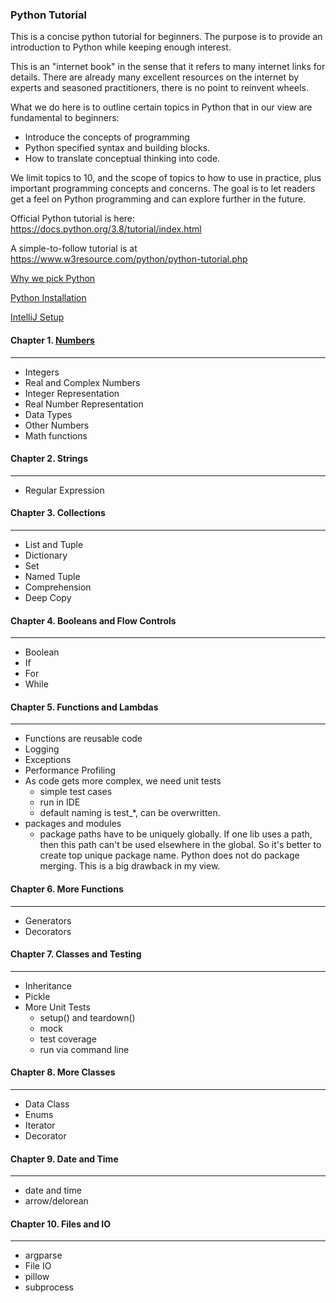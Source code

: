 ### Python Tutorial
This is a concise python tutorial for beginners. The purpose is to provide an 
introduction to Python while keeping enough interest. 

This is an "internet book" in the sense that it refers to many internet links
for details. There are already many excellent resources on the internet by
experts and seasoned practitioners, there is no point to reinvent wheels.

What we do here is to outline certain topics in Python that in our view are
fundamental to beginners:
- Introduce the concepts of programming
- Python specified syntax and building blocks.
- How to translate conceptual thinking into code.

We limit topics to 10, and the scope of topics to how to use in practice, 
plus important programming concepts and concerns. The goal is to let readers
get a feel on Python programming and can explore further in the future. 

Official Python tutorial is here:
https://docs.python.org/3.8/tutorial/index.html

A simple-to-follow tutorial is at
https://www.w3resource.com/python/python-tutorial.php 

[Why we pick Python](docs/why_python/why_python.md)

[Python Installation](docs/python_installation.md)  

[IntelliJ Setup](docs/intellij/intellij_setup.md)  

#### Chapter 1. [Numbers](src/tutorials/chapter_01_numbers/numbers.md)
___
- Integers
- Real and Complex Numbers
- Integer Representation
- Real Number Representation
- Data Types
- Other Numbers
- Math functions

#### Chapter 2. Strings
___
- Regular Expression

#### Chapter 3. Collections
___
- List and Tuple
- Dictionary
- Set
- Named Tuple
- Comprehension
- Deep Copy

#### Chapter 4. Booleans and Flow Controls
___
- Boolean 
- If
- For
- While

#### Chapter 5. Functions and Lambdas
___
- Functions are reusable code
- Logging
- Exceptions
- Performance Profiling
- As code gets more complex, we need unit tests
    - simple test cases
    - run in IDE 
    - default naming is test_*, can be overwritten.
- packages and modules
    - package paths have to be uniquely globally. If one lib uses a path, then
      this path can't be used elsewhere in the global. So it's better to create
      top unique package name. Python does not do package merging. This is a
      big drawback in my view.

#### Chapter 6. More Functions
___
- Generators
- Decorators


#### Chapter 7. Classes and Testing
___
- Inheritance
- Pickle
- More Unit Tests
    - setup() and teardown()
    - mock
    - test coverage
    - run via command line

#### Chapter 8. More Classes
___
- Data Class
- Enums
- Iterator
- Decorator

#### Chapter 9. Date and Time
___
- date and time
- arrow/delorean

#### Chapter 10. Files and IO
___
- argparse
- File IO
- pillow
- subprocess



